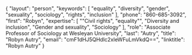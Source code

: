 {
  "layout": "person",
  "keywords": [
    "equality",
    "diversity",
    "gender",
    "sexuality",
    "sociology",
    "rights",
    "inclusion"
  ],
  "phone": "860-685-3092",
  "first": "Robyn",
  "expertise": [
    "\"Civil rights",
    "equality\"",
    "Diversity and inclusion",
    "Gender and sexuality",
    "Sociology"
  ],
  "role": "Associate Professor of Sociology at Wesleyan University",
  "last": "Autry",
  "title": "Robyn Autry",
  "email": "cmF1dHJ5QHdlc2xleWFuLmVkdQ==",
  "linktitle": "Robyn Autry"
}